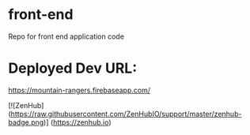 # front-end
Repo for front end application code

# Deployed Dev URL:
https://mountain-rangers.firebaseapp.com/


[![ZenHub] (https://raw.githubusercontent.com/ZenHubIO/support/master/zenhub-badge.png)] (https://zenhub.io)
